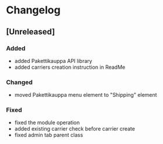 # Changelog

## [Unreleased]
### Added
- added Pakettikauppa API library
- added carriers creation instruction in ReadMe

### Changed
- moved Pakettikauppa menu element to "Shipping" element

### Fixed
- fixed the module operation
- added existing carrier check before carrier create
- fixed admin tab parent class
